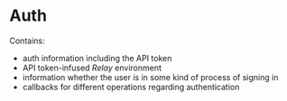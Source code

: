 # Auth

Contains:
* auth information including the API token
* API token-infused _Relay_ environment
* information whether the user is in some kind of process of signing in
* callbacks for different operations regarding authentication
